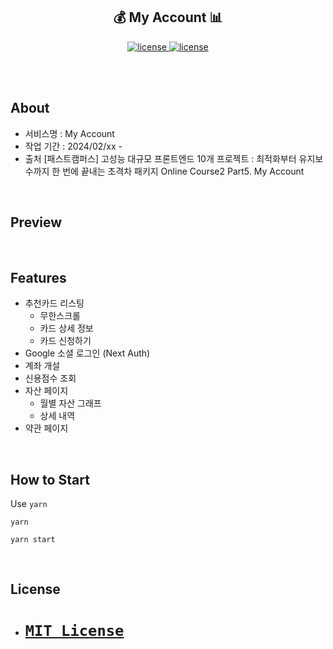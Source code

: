 <div align='center'>

  <h2> 💰 My Account 📊 </h2>

<a href=''>
  <img src='https://img.shields.io/badge/license-MIT-red' alt='license' />
  <img src='https://img.shields.io/badge/version-1.0.0-yellow' alt='license' />
 </a>

<br /><br />

</div>

## About

- 서비스명 : My Account
- 작업 기간 : 2024/02/xx -
- 출처
  [패스트캠퍼스] 고성능 대규모 프론트엔드 10개 프로젝트 :
  최적화부터 유지보수까지 한 번에 끝내는 초격차 패키지 Online
  Course2 Part5. My Account

<br />

## Preview

<br />

## Features

- 추천카드 리스팅
  - 무한스크롤
  - 카드 상세 정보
  - 카드 신청하기
- Google 소셜 로그인 (Next Auth)
- 계좌 개설
- 신용점수 조회
- 자산 페이지
  - 월별 자산 그래프
  - 상세 내역
- 약관 페이지

<br />

## How to Start

Use `yarn`

```
yarn

yarn start
```

<br />

## License

- # [`MIT License`]('./LICENSE')
